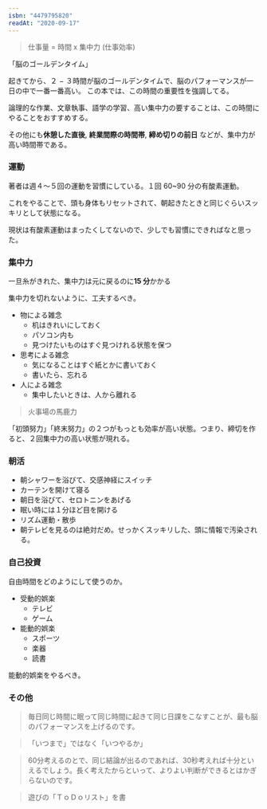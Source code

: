 ```yaml
---
isbn: "4479795820"
readAt: "2020-09-17"
---
```


> 仕事量 = 時間 x 集中力 (仕事効率)

「脳のゴールデンタイム」

起きてから、２ − ３時間が脳のゴールデンタイムで、脳のパフォーマンスが一日の中で一番一番高い。
この本では、この時間の重要性を強調してる。

論理的な作業、文章執事、語学の学習、高い集中力の要することは、この時間にやることをおすすめする。

その他にも**休憩した直後**, **終業間際の時間帯**, **締め切りの前日** などが、集中力が高い時間帯である。

### 運動

著者は週４〜５回の運動を習慣にしている。１回 60~90 分の有酸素運動。

これをやることで、頭も身体もリセットされて、朝起きたときと同じぐらいスッキリとして状態になる。

現状は有酸素運動はまったくしてないので、少しでも習慣にできればなと思った。

### 集中力

一旦糸がきれた、集中力は元に戻るのに**15 分**かかる

集中力を切れないように、工夫するべき。

- 物による雑念
  - 机はきれいにしておく
  - パソコン内も
  - 見つけたいものはすぐ見つけれる状態を保つ
- 思考による雑念
  - 気になることはすぐ紙とかに書いておく
  - 書いたら、忘れる
- 人による雑念
  - 集中したいときは、人から離れる

> 火事場の馬鹿力

「初頭努力」「終末努力」の２つがもっとも効率が高い状態。つまり、締切を作ると、２回集中力の高い状態が現れる。

### 朝活

- 朝シャワーを浴びて、交感神経にスイッチ
- カーテンを開けて寝る
- 朝日を浴びて、セロトニンをあげる
- 眠い時には１分ほど目を開ける
- リズム運動・散歩
- 朝テレビを見るのは絶対だめ。せっかくスッキリした、頭に情報で汚染される。

### 自己投資

自由時間をどのようにして使うのか。

- 受動的娯楽
  - テレビ
  - ゲーム
- 能動的娯楽
  - スポーツ
  - 楽器
  - 読書

能動的娯楽をやるべき。

### その他

> 毎日同じ時間に眠って同じ時間に起きて同じ日課をこなすことが、最も脳のパフォーマンスを上げるのです。

> 「いつまで」ではなく「いつやるか」

> 60分考えるのとで、同じ結論が出るのであれば、30秒考えれば十分といえるでしょう。長く考えたからといって、よりよい判断ができるとはかぎらないのです。

> 遊びの「ＴｏＤｏリスト」を書